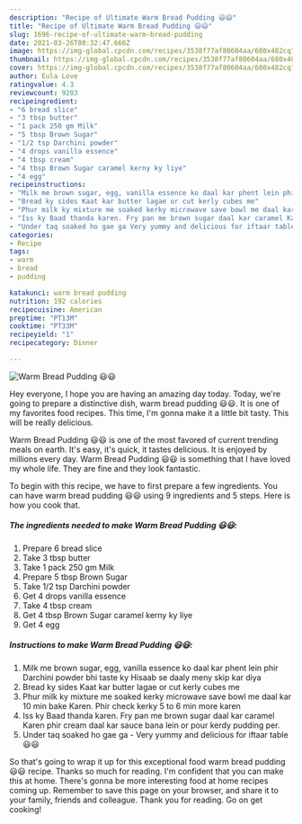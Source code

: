 ```yaml
---
description: "Recipe of Ultimate Warm Bread Pudding 😃😃"
title: "Recipe of Ultimate Warm Bread Pudding 😃😃"
slug: 1696-recipe-of-ultimate-warm-bread-pudding
date: 2021-03-26T08:32:47.666Z
image: https://img-global.cpcdn.com/recipes/3538f77af80604aa/680x482cq70/warm-bread-pudding-recipe-main-photo.jpg
thumbnail: https://img-global.cpcdn.com/recipes/3538f77af80604aa/680x482cq70/warm-bread-pudding-recipe-main-photo.jpg
cover: https://img-global.cpcdn.com/recipes/3538f77af80604aa/680x482cq70/warm-bread-pudding-recipe-main-photo.jpg
author: Eula Love
ratingvalue: 4.3
reviewcount: 9203
recipeingredient:
- "6 bread slice"
- "3 tbsp butter"
- "1 pack 250 gm Milk"
- "5 tbsp Brown Sugar"
- "1/2 tsp Darchini powder"
- "4 drops vanilla essence"
- "4 tbsp cream"
- "4 tbsp Brown Sugar caramel kerny ky liye"
- "4 egg"
recipeinstructions:
- "Milk me brown sugar, egg, vanilla essence ko daal kar phent lein phir Darchini powder bhi taste ky Hisaab se daaly meny skip kar diya"
- "Bread ky sides Kaat kar butter lagae or cut kerly cubes me"
- "Phur milk ky mixture me soaked kerky microwave save bowl me daal kar 10 min bake Karen. Phir check kerky 5 to 6 min more karen"
- "Iss ky Baad thanda karen. Fry pan me brown sugar daal kar caramel Karen phir cream daal kar sauce bana lein or pour kerdy pudding per."
- "Under taq soaked ho gae ga Very yummy and delicious for iftaar table 😃😃"
categories:
- Recipe
tags:
- warm
- bread
- pudding

katakunci: warm bread pudding 
nutrition: 192 calories
recipecuisine: American
preptime: "PT13M"
cooktime: "PT33M"
recipeyield: "1"
recipecategory: Dinner

---
```



![Warm Bread Pudding 😃😃](https://img-global.cpcdn.com/recipes/3538f77af80604aa/680x482cq70/warm-bread-pudding-recipe-main-photo.jpg)

Hey everyone, I hope you are having an amazing day today. Today, we're going to prepare a distinctive dish, warm bread pudding 😃😃. It is one of my favorites food recipes. This time, I'm gonna make it a little bit tasty. This will be really delicious.

Warm Bread Pudding 😃😃 is one of the most favored of current trending meals on earth. It's easy, it's quick, it tastes delicious. It is enjoyed by millions every day. Warm Bread Pudding 😃😃 is something that I have loved my whole life. They are fine and they look fantastic.




To begin with this recipe, we have to first prepare a few ingredients. You can have warm bread pudding 😃😃 using 9 ingredients and 5 steps. Here is how you cook that.

<!--inarticleads1-->

##### The ingredients needed to make Warm Bread Pudding 😃😃:

1. Prepare 6 bread slice
1. Take 3 tbsp butter
1. Take 1 pack 250 gm Milk
1. Prepare 5 tbsp Brown Sugar
1. Take 1/2 tsp Darchini powder
1. Get 4 drops vanilla essence
1. Take 4 tbsp cream
1. Get 4 tbsp Brown Sugar caramel kerny ky liye
1. Get 4 egg




<!--inarticleads2-->

##### Instructions to make Warm Bread Pudding 😃😃:

1. Milk me brown sugar, egg, vanilla essence ko daal kar phent lein phir Darchini powder bhi taste ky Hisaab se daaly meny skip kar diya
1. Bread ky sides Kaat kar butter lagae or cut kerly cubes me
1. Phur milk ky mixture me soaked kerky microwave save bowl me daal kar 10 min bake Karen. Phir check kerky 5 to 6 min more karen
1. Iss ky Baad thanda karen. Fry pan me brown sugar daal kar caramel Karen phir cream daal kar sauce bana lein or pour kerdy pudding per.
1. Under taq soaked ho gae ga - Very yummy and delicious for iftaar table 😃😃




So that's going to wrap it up for this exceptional food warm bread pudding 😃😃 recipe. Thanks so much for reading. I'm confident that you can make this at home. There's gonna be more interesting food at home recipes coming up. Remember to save this page on your browser, and share it to your family, friends and colleague. Thank you for reading. Go on get cooking!
